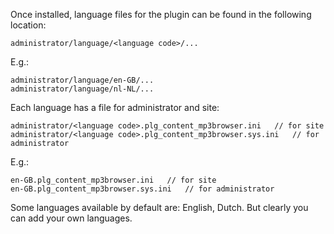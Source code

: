 Once installed, language files for the plugin can be found in the following location:

```
administrator/language/<language code>/...
```

E.g.:

```
administrator/language/en-GB/...
administrator/language/nl-NL/...
```

Each language has a file for administrator and site:

```
administrator/<language code>.plg_content_mp3browser.ini   // for site
administrator/<language code>.plg_content_mp3browser.sys.ini   // for administrator
```

E.g.:

```
en-GB.plg_content_mp3browser.ini   // for site
en-GB.plg_content_mp3browser.sys.ini   // for administrator
```

Some languages available by default are: English, Dutch. But clearly you can add your own languages.